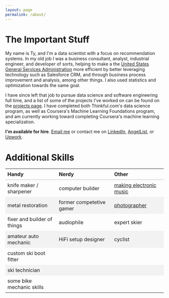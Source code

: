 ```yaml
---
layout: page
permalink: /about/
---
```

# The Important Stuff #

My name is Ty, and I'm a data scientist with a focus on recommendation systems. In my old job
I was a business consultant, analyst, industrial engineer, and developer of sorts, helping to
make a the <a href="https://www.gsa.gov">United States General Services Administration</a>
more efficient by better leveraging technology such as Salesforce CRM, and through business
process improvement and analysis, among other things. I also used statistics and optimization
towards the same goal.

I have since left that job to pursue data science and software engineering full time, and a list
of some of the projects I've worked on can be found on the <a href="../projects/">projects page</a>.
I have completed both Thinkful.com's data science program, as well as Coursera's Machine Learning
Foundations program, and am currently working toward completing Coursera's machine learning specialization.

**I'm available for hire**. <a href="mailto:ty.walker@gmail.com" target="_top">Email me</a>
or contact me on <a href="https://www.linkedin.com/in/ty-walker-2231052" target="_blank">LinkedIn</a>,
<a href="https://angel.co/ty-walker-1" target="_blank">AngelList</a>, or <a href="https://www.upwork.com/fl/tywalker" target="_blank">Upwork</a>.

# Additional Skills #
<style>
    table{
        border-collapse: collapse;
        border-spacing: 0;
    }
    table td {
        padding: 7px;
    }
    table tr:nth-child(even) {
        background-color: #f2f2f2;
    }
    table th{
        text-align: left;
        padding: 7px;
        border-bottom: 1px solid #bbb;
    }
</style>

| **Handy** | **Nerdy** | **Other** |
| --------- | --------- | --------- |
| knife maker / sharpener | computer builder | <a href="https://inactionhero.bandcamp.com/">making electronic music</a> |
| metal restoration | former competetive gamer &nbsp;| <a href="https://www.flickr.com/photos/yorktronic">photographer</a> |
| fixer and builder of things | audiophile | expert skier |
| amateur auto mechanic | HiFi setup designer | cyclist |
| custom ski boot fitter  | |
| ski technician | |
| some bike mechanic skills | |

